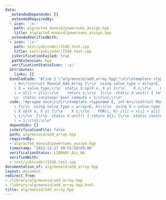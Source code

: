 ```yaml
---
data:
  _extendedDependsOn: []
  _extendedRequiredBy:
  - icon: ':x:'
    path: alg/acted_monoid/powersums_assign.hpp
    title: alg/acted_monoid/powersums_assign.hpp
  _extendedVerifiedWith:
  - icon: ':x:'
    path: test/yukicoder/1548.test.cpp
    title: test/yukicoder/1548.test.cpp
  _isVerificationFailed: true
  _pathExtension: hpp
  _verificationStatusIcon: ':x:'
  attributes:
    links: []
  bundledCode: "#line 2 \"alg/monoid/add_array.hpp\"\n\r\ntemplate <typename E, int\
    \ K>\r\nstruct Monoid_Add_Array {\r\n  using value_type = array<E, K>;\r\n  using\
    \ X = value_type;\r\n  static X op(X x, X y) {\r\n    X z;\r\n    FOR(i, K) z[i]\
    \ = x[i] + y[i];\r\n    return z;\r\n  }\r\n  static X unit() { return X{}; }\r\
    \n  static constexpr bool commute = 1;\r\n};\r\n"
  code: "#pragma once\r\n\r\ntemplate <typename E, int K>\r\nstruct Monoid_Add_Array\
    \ {\r\n  using value_type = array<E, K>;\r\n  using X = value_type;\r\n  static\
    \ X op(X x, X y) {\r\n    X z;\r\n    FOR(i, K) z[i] = x[i] + y[i];\r\n    return\
    \ z;\r\n  }\r\n  static X unit() { return X{}; }\r\n  static constexpr bool commute\
    \ = 1;\r\n};\r\n"
  dependsOn: []
  isVerificationFile: false
  path: alg/monoid/add_array.hpp
  requiredBy:
  - alg/acted_monoid/powersums_assign.hpp
  timestamp: '2022-11-27 20:55:58+09:00'
  verificationStatus: LIBRARY_ALL_WA
  verifiedWith:
  - test/yukicoder/1548.test.cpp
documentation_of: alg/monoid/add_array.hpp
layout: document
redirect_from:
- /library/alg/monoid/add_array.hpp
- /library/alg/monoid/add_array.hpp.html
title: alg/monoid/add_array.hpp
---
```

